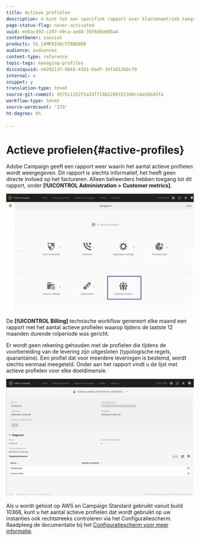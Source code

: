 ```yaml
---
title: Actieve profielen
description: U kunt tot een specifiek rapport over klantenmetriek toegang hebben en actieve profielen in uw gegevensbestand van de Campagne visualiseren.
page-status-flag: never-activated
uuid: ee8ac493-c297-49ca-aed4-3976d8a685a4
contentOwner: sauviat
products: SG_CAMPAIGN/STANDARD
audience: audiences
content-type: reference
topic-tags: managing-profiles
discoiquuid: e029213f-0b65-41b1-8adf-34fa813b0c70
internal: n
snippet: y
translation-type: tm+mt
source-git-commit: 4575c1152f1a33ff18b2200151346cc6e56b45fa
workflow-type: tm+mt
source-wordcount: '173'
ht-degree: 0%

---
```



# Actieve profielen{#active-profiles}

Adobe Campaign geeft een rapport weer waarin het aantal actieve profielen wordt weergegeven. Dit rapport is slechts informatief, het heeft geen directe invloed op het factureren. Alleen beheerders hebben toegang tot dit rapport, onder **[!UICONTROL Administration > Customer metrics]**.

![](assets/audience_active_profiles1.png)

De **[!UICONTROL Billing]** technische workflow genereert elke maand een rapport met het aantal actieve profielen waarop tijdens de laatste 12 maanden durende rolperiode was gericht.

Er wordt geen rekening gehouden met de profielen die tijdens de voorbereiding van de levering zijn uitgesloten (typologische regels, quarantaine). Een profiel dat voor meerdere leveringen is bestemd, wordt slechts eenmaal meegeteld. Onder aan het rapport vindt u de lijst met actieve profielen voor elke doeldimensie.

![](assets/audience_active_profiles2.png)

Als u wordt gehost op AWS en Campaign Standard gebruikt vanuit build 10368, kunt u het aantal actieve profielen dat wordt gebruikt op uw instanties ook rechtstreeks controleren via het Configuratiescherm. Raadpleeg de documentatie bij het [Configuratiescherm voor meer informatie](https://docs.adobe.com/content/help/en/control-panel/using/performance-monitoring/active-profiles-monitoring.html).
